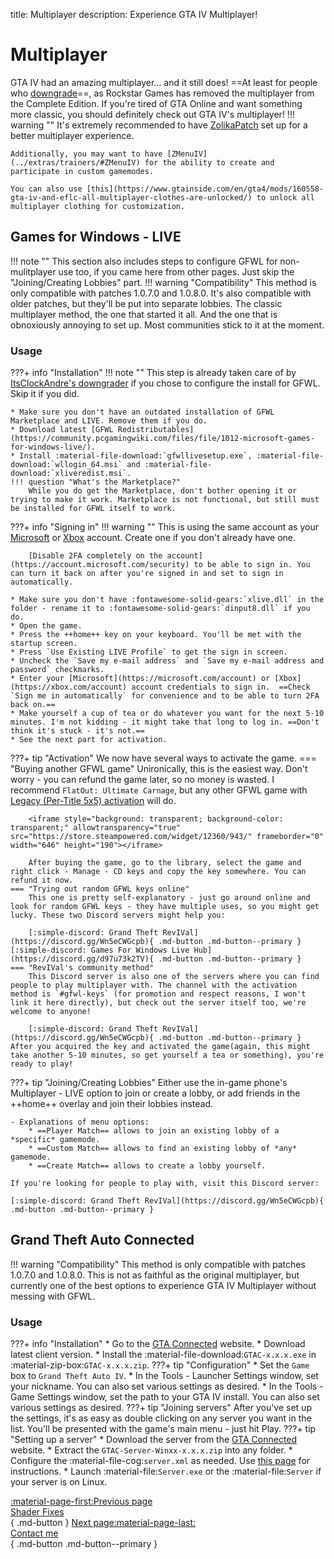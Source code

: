 title: Multiplayer
description: Experience GTA IV Multiplayer!

# Multiplayer
GTA IV had an amazing multiplayer... and it still does! ==At least for people who [downgrade](downgrading.md)==, as Rockstar Games has removed the multiplayer from the Complete Edition. If you're tired of GTA Online and want something more classic, you should definitely check out GTA IV's multiplayer!
!!! warning ""
    It's extremely recommended to have [ZolikaPatch](essential-modding/zolikapatch.md) set up for a better multiplayer experience.

    Additionally, you may want to have [ZMenuIV](../extras/trainers/#ZMenuIV) for the ability to create and participate in custom gamemodes.

    You can also use [this](https://www.gtainside.com/en/gta4/mods/160558-gta-iv-and-eflc-all-multiplayer-clothes-are-unlocked/) to unlock all multiplayer clothing for customization.

## Games for Windows - LIVE
!!! note ""
    This section also includes steps to configure GFWL for non-mulitplayer use too, if you came here from other pages. Just skip the "Joining/Creating Lobbies" part.
!!! warning "Compatibility"
    This method is only compatible with patches 1.0.7.0 and 1.0.8.0. It's also compatible with older patches, but they'll be put into separate lobbies.
The classic multiplayer method, the one that started it all. And the one that is obnoxiously annoying to set up. Most communities stick to it at the moment.

### Usage
???+ info "Installation"
    !!! note ""
        This step is already taken care of by [ItsClockAndre's downgrader](../downgrading/#itsclockandres-downgrader) if you chose to configure the install for GFWL. Skip it if you did.


    * Make sure you don't have an outdated installation of GFWL Marketplace and LIVE. Remove them if you do.
    * Download latest [GFWL Redistributables](https://community.pcgamingwiki.com/files/file/1012-microsoft-games-for-windows-live/).
    * Install :material-file-download:`gfwllivesetup.exe`, :material-file-download:`wllogin_64.msi` and :material-file-download:`xliveredist.msi`.
    !!! question "What's the Marketplace?"
        While you do get the Marketplace, don't bother opening it or trying to make it work. Marketplace is not functional, but still must be installed for GFWL itself to work.
???+ info "Signing in"
    !!! warning ""
        This is using the same account as your [Microsoft](https://microsoft.com/account) or [Xbox](https://xbox.com/account) account. Create one if you don't already have one.

        [Disable 2FA completely on the account](https://account.microsoft.com/security) to be able to sign in. You can turn it back on after you're signed in and set to sign in automatically.

    * Make sure you don't have :fontawesome-solid-gears:`xlive.dll` in the folder - rename it to :fontawesome-solid-gears:`dinput8.dll` if you do.
    * Open the game.
    * Press the ++home++ key on your keyboard. You'll be met with the startup screen.
    * Press `Use Existing LIVE Profile` to get the sign in screen.
    * Uncheck the `Save my e-mail address` and `Save my e-mail address and password` checkmarks.
    * Enter your [Microsoft](https://microsoft.com/account) or [Xbox](https://xbox.com/account) account credentials to sign in.  ==Check `Sign me in automatically` for convenience and to be able to turn 2FA back on.==
    * Make yourself a cup of tea or do whatever you want for the next 5-10 minutes. I'm not kidding - it might take that long to log in. ==Don't think it's stuck - it's not.==
    * See the next part for activation.
???+ tip "Activation"
    We now have several ways to activate the game.
    === "Buying another GFWL game"
        Unironically, this is the easiest way. Don't worry - you can refund the game later, so no money is wasted. I recommend `FlatOut: Ultimate Carnage`, but any other GFWL game with [Legacy (Per-Title 5x5) activation](https://www.pcgamingwiki.com/wiki/Games_for_Windows_-_LIVE#List_of_games_using_Games_for_Windows_-_LIVE) will do.

        <iframe style="background: transparent; background-color: transparent;" allowtransparency="true" src="https://store.steampowered.com/widget/12360/943/" frameborder="0" width="646" height="190"></iframe>

        After buying the game, go to the library, select the game and right click - Manage - CD keys and copy the key somewhere. You can refund it now.
    === "Trying out random GFWL keys online"
        This one is pretty self-explanatory - just go around online and look for random GFWL keys - they have multiple uses, so you might get lucky. These two Discord servers might help you:

        [:simple-discord: Grand Theft RevIVal](https://discord.gg/Wn5eCWGcpb){ .md-button .md-button--primary } [:simple-discord: Games For Windows Live Hub](https://discord.gg/d97u73k2TV){ .md-button .md-button--primary }
    === "RevIVal's community method"
        This Discord server is also one of the servers where you can find people to play multiplayer with. The channel with the activation method is `#gfwl-keys` (for promotion and respect reasons, I won't link it here directly), but check out the server itself too, we're welcome to anyone!

        [:simple-discord: Grand Theft RevIVal](https://discord.gg/Wn5eCWGcpb){ .md-button .md-button--primary }
    After you acquired the key and activated the game(again, this might take another 5-10 minutes, so get yourself a tea or something), you're ready to play!
???+ tip "Joining/Creating Lobbies"
    Either use the in-game phone's Multiplayer - LIVE option to join or create a lobby, or add friends in the ++home++ overlay and join their lobbies instead.

    - Explanations of menu options:
        * ==Player Match== allows to join an existing lobby of a *specific* gamemode.
        * ==Custom Match== allows to find an existing lobby of *any* gamemode.
        * ==Create Match== allows to create a lobby yourself.
    
    If you're looking for people to play with, visit this Discord server:

    [:simple-discord: Grand Theft RevIVal](https://discord.gg/Wn5eCWGcpb){ .md-button .md-button--primary }
    
## Grand Theft Auto Connected
!!! warning "Compatibility"
    This method is only compatible with patches 1.0.7.0 and 1.0.8.0.
This is not as faithful as the original multiplayer, but currently one of the best options to experience GTA IV Multiplayer without messing with GFWL.
### Usage
???+ info "Installation"
    * Go to the [GTA Connected](https://gtaconnected.com/downloads/) website.
    * Download latest client version.
    * Install the :material-file-download:`GTAC-x.x.x.exe` in :material-zip-box:`GTAC-x.x.x.zip`.
???+ tip "Configuration"
    * Set the `Game` box to `Grand Theft Auto IV`.
    * In the Tools - Launcher Settings window, set your nickname. You can also set various settings as desired.
    * In the Tools - Game Settings window, set the path to your GTA IV install. You can also set various settings as desired.
???+ tip "Joining servers"
    After you've set up the settings, it's as easy as double clicking on any server you want in the list. You'll be presented with the game's main menu - just hit Play.
???+ tip "Setting up a server"
    * Download the server from the [GTA Connected](https://gtaconnected.com/downloads/) website.
    * Extract the `GTAC-Server-Winxx-x.x.x.zip` into any folder.
    * Configure the :material-file-cog:`server.xml` as needed. Use [this page](https://wiki.gtaconnected.com/ServerConfiguration) for instructions.
    * Launch :material-file:`Server.exe` or the :material-file:`Server` if your server is on Linux.

[:material-page-first:Previous page <br>Shader Fixes</br>](essential-modding/shader-fixes.md){ .md-button } [Next page:material-page-last: <br>Contact me</br>](contact-me.md){ .md-button .md-button--primary }